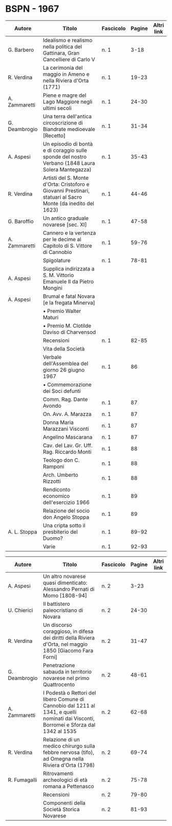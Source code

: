# BSPN - 1967

| Autore        | Titolo                                                                                                       | Fascicolo | Pagine | Altri link |
|---------------|--------------------------------------------------------------------------------------------------------------|-----------|--------|------------|
| G. Barbero    | Idealismo e realismo nella politica del Gattinara, Gran Cancelliere di Carlo V                               | n. 1      | 3-18   |            |
| R. Verdina    | La cerimonia del maggio in Ameno e nella Riviera d'Orta (1771)                                               | n. 1      | 19-23  |            |
| A. Zammaretti | Piene e magre del Lago Maggiore negli ultimi secoli                                                          | n. 1      | 24-30  |            |
| G. Deambrogio | Una terra dell'antica circoscrizione di Biandrate medioevale [Recetto]                                       | n. 1      | 31-34  |            |
| A. Aspesi     | Un episodio di bontà e di coraggio sulle sponde del nostro Verbano (1848 Laura Solera Mantegazza)            | n. 1      | 35-43  |            |
| R. Verdina    | Artisti del S. Monte d'Orta: Cristoforo e Giovanni Prestinari, statuari al Sacro Monte (da inedito del 1623) | n. 1      | 44-46  |            |
| G. Baroffio   | Un antico graduale novarese [sec. XI]                                                                        | n. 1      | 47-58  |            |
| A. Zammaretti | Cannero e la vertenza per le decime al Capitolo di S. Vittore di Cannobio                                    | n. 1      | 59-76  |            |
|               | Spigolature                                                                                                  | n. 1      | 78-81  |            |
| A. Aspesi     | Supplica indirizzata a S. M. Vittorio Emanuele II da Pietro Mongini                                          |           |        |            |
| A. Aspesi     | Brumal e fatal Novara [e la fregata Minerva]                                                                 |           |        |            |
|               | • Premio Walter Maturi                                                                                       |           |        |            |
|               | • Premio M. Clotilde Daviso di Charvensod                                                                    |           |        |            |
|               | Recensioni                                                                                                   | n. 1      | 82-85  |            |
|               | Vita della Società                                                                                           |           |        |            |
|               | Verbale dell'Assemblea del giorno 26 giugno 1967                                                             | n. 1      | 86     |            |
|               | • Commemorazione dei Soci defunti                                                                            |           |        |            |
|               | Comm. Rag. Dante Avondo                                                                                      | n. 1      | 87     |            |
|               | On. Avv. A. Marazza                                                                                          | n. 1      | 87     |            |
|               | Donna Maria Marazzani Visconti                                                                               | n. 1      | 87     |            |
|               | Angelino Mascarana                                                                                           | n. 1      | 87     |            |
|               | Cav. del Lav. Gr. Uff. Rag. Riccardo Monti                                                                   | n. 1      | 88     |            |
|               | Teologo don C. Ramponi                                                                                       | n. 1      | 88     |            |
|               | Arch. Umberto Rizzotti                                                                                       | n. 1      | 88     |            |
|               | Rendiconto economico dell'esercizio 1966                                                                     | n. 1      | 89     |            |
|               | Relazione del socio don Angelo Stoppa                                                                        | n. 1      | 89     |            |
| A. L. Stoppa  | Una cripta sotto il presbiterio del Duomo?                                                                   | n. 1      | 89-92  |            |
|               | Varie                                                                                                        | n. 1      | 92-93  |            |

| Autore        | Titolo                                                                                                                                 | Fascicolo | Pagine | Altri link |
|---------------|----------------------------------------------------------------------------------------------------------------------------------------|-----------|--------|------------|
| A. Aspesi     | Un altro novarese quasi dimenticato: Alessandro Pernati di Momo [1808-94]                                                              | n. 2      | 3-23   |            |
| U. Chierici   | Il battistero paleocristiano di Novara                                                                                                 | n. 2      | 24-30  |            |
| R. Verdina    | Un discorso coraggioso, in difesa dei diritti della Riviera d'Orta, nel maggio 1850 [Giacomo Fara Forni]                               | n. 2      | 31-47  |            |
| G. Deambrogio | Penetrazione sabauda in territorio novarese nel primo Quattrocento                                                                     | n. 2      | 48-61  |            |
| A. Zammaretti | I Podestà o Rettori del libero Comune di Cannobio dal 1211 al 1341, e quelli nominati dai Visconti, Borromei e Sforza dal 1342 al 1535 | n. 2      | 62-68  |            |
| R. Verdina    | Relazione di un medico chirurgo sulla febbre nervosa (tifo), ad Omegna nella Riviera d'Orta (1798)                                     | n. 2      | 69-74  |            |
| R. Fumagalli  | Ritrovamenti archeologici di età romana a Pettenasco                                                                                   | n. 2      | 75-78  |            |
|               | Recensioni                                                                                                                             | n. 2      | 79-80  |            |
|               | Componenti della Società Storica Novarese                                                                                              | n. 2      | 81-93  |            |
